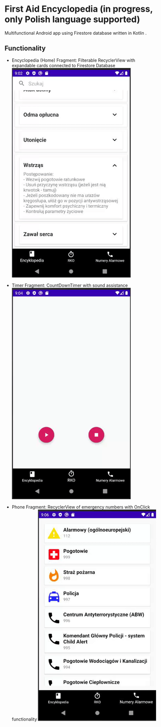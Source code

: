 # First Aid Encyclopedia (in progress, only Polish language supported)
Multifunctional Android app using Firestore database written in Kotlin .
## Functionality
- Encyclopedia (Home) Fragment: Filterable RecyclerView with expandable cards connected to Firestore Database
![](ency.gif)


- Timer Fragment: CountDownTimer with sound assistance
![](rko.gif)


- Phone Fragment: RecyclerView of emergency numbers with OnClick functionality
![](phone.gif)

